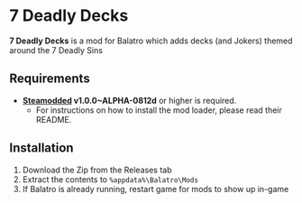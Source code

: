 # 7 Deadly Decks
**7 Deadly Decks** is a mod for Balatro which adds decks (and Jokers) themed around the 7 Deadly Sins

## Requirements
- **[Steamodded](https://github.com/Steamopollys/Steamodded) v1.0.0~ALPHA-0812d** or higher is required.
  - For instructions on how to install the mod loader, please read their README.

## Installation
1. Download the Zip from the Releases tab
2. Extract the contents to `%appdata%\Balatro\Mods`
3. If Balatro is already running, restart game for mods to show up in-game
